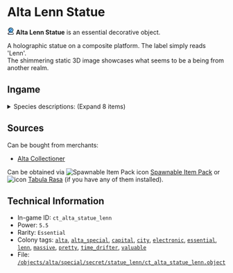# Alta Lenn Statue

<img src="https://raw.githubusercontent.com/Ceterai/Enternia/main/objects/alta/special/secret/statue_lenn/icon.png" alt="Alta Lenn Statue icon" loading="lazy" width="auto" height="16px"/> **Alta Lenn Statue** is an essential decorative object.

A holographic statue on a composite platform. The label simply reads 'Lenn'.  
The shimmering static 3D image showcases what seems to be a being from another realm.

## Ingame

<details markdown="1"><summary>Species descriptions: (Expand 8 items)</summary>

- Alta: A statue dedicated to Lenn, one of the Time Drifters, who decided to help.
- Apex: A hologram dedicated to science. An alta structure.
- Avian: An electric statue of a planet?
- Floran: A ghosstly ssstatue. Floran can't touch it.
- Glitch: Intrigued. This holographic statue looks like... a planet?
- Human: Why build an actual statue, if you can just fake it?
- Hylotl: I don't understand why someone would skip the joy of sculpting something like this.
- Novakid: A transparent solar system of sorts. I think.

</details>

## Sources

Can be bought from merchants:

- [Alta Collectioner](https://ceterai.github.io/MyEnternia/Wiki/AltaCollectioner)

Can be obtained via <img src="https://raw.githubusercontent.com/Silverfeelin/Starbound-SpawnableItemPack/master/interface/sip/iconSmall.png" alt="Spawnable Item Pack icon" width="18" height="14"/> [Spawnable Item Pack](https://steamcommunity.com/sharedfiles/filedetails/?id=733665104) or <img src="https://steamuserimages-a.akamaihd.net/ugc/263843960696222713/3EC9A7C005541F7D577EBCB8C5736B4EFC9973D6/" alt="icon" width="8" height="12"/> [Tabula Rasa](https://community.playstarbound.com/resources/the-tabula-rasa.3222/) (if you have any of them installed).

## Technical Information

- In-game ID: `ct_alta_statue_lenn`
- Power: `5.5`
- Rarity: `Essential`
- Colony tags: [`alta`](https://ceterai.github.io/MyEnternia/Wiki/Tags/Alta), [`alta_special`](https://ceterai.github.io/MyEnternia/Wiki/Tags/AltaSpecial), [`capital`](https://ceterai.github.io/MyEnternia/Wiki/Tags/Capital), [`city`](https://ceterai.github.io/MyEnternia/Wiki/Tags/City), [`electronic`](https://ceterai.github.io/MyEnternia/Wiki/Tags/Electronic), [`essential`](https://ceterai.github.io/MyEnternia/Wiki/Tags/Essential), [`lenn`](https://ceterai.github.io/MyEnternia/Wiki/Tags/Lenn), [`massive`](https://ceterai.github.io/MyEnternia/Wiki/Tags/Massive), [`pretty`](https://ceterai.github.io/MyEnternia/Wiki/Tags/Pretty), [`time_drifter`](https://ceterai.github.io/MyEnternia/Wiki/Tags/TimeDrifter), [`valuable`](https://ceterai.github.io/MyEnternia/Wiki/Tags/Valuable)
- File: [`/objects/alta/special/secret/statue_lenn/ct_alta_statue_lenn.object`](https://github.com/Ceterai/Enternia/blob/main/objects/alta/special/secret/statue_lenn/ct_alta_statue_lenn.object)
